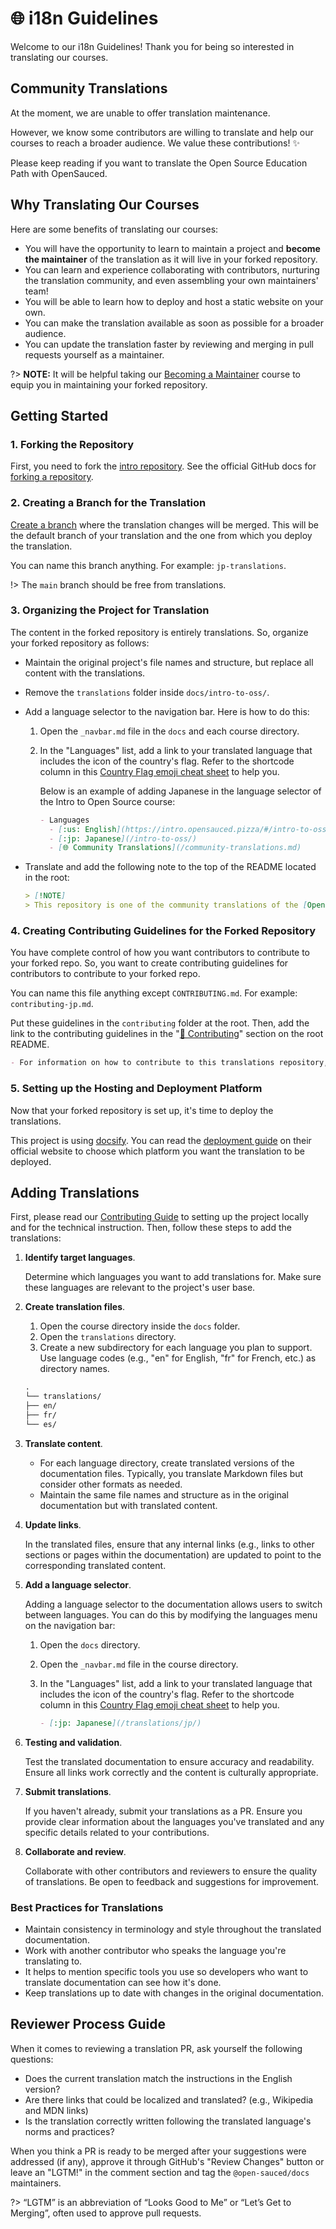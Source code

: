 # 🌐 i18n Guidelines

Welcome to our i18n Guidelines! Thank you for being so interested in translating our courses.

## Community Translations

At the moment, we are unable to offer translation maintenance.

However, we know some contributors are willing to translate and help our courses to reach a broader audience. We value these contributions! ✨

Please keep reading if you want to translate the Open Source Education Path with OpenSauced.

## Why Translating Our Courses

Here are some benefits of translating our courses:

- You will have the opportunity to learn to maintain a project and **become the maintainer** of the translation as it will live in your forked repository.
- You can learn and experience collaborating with contributors, nurturing the translation community, and even assembling your own maintainers' team!
- You will be able to learn how to deploy and host a static website on your own.
- You can make the translation available as soon as possible for a broader audience.
- You can update the translation faster by reviewing and merging in pull requests yourself as a maintainer.

?> **NOTE:** It will be helpful taking our [Becoming a Maintainer](../docs/becoming-a-maintainer/README.md) course to equip you in maintaining your forked repository.

## Getting Started

### 1. Forking the Repository

First, you need to fork the [intro repository](https://github.com/open-sauced/intro). See the official GitHub docs for [forking a repository](https://docs.github.com/en/pull-requests/collaborating-with-pull-requests/working-with-forks/fork-a-repo#forking-a-repository).

### 2. Creating a Branch for the Translation

[Create a branch](https://www.shellhacks.com/git-create-new-branch-and-checkout/) where the translation changes will be merged. This will be the default branch of your translation and the one from which you deploy the translation.

You can name this branch anything. For example: `jp-translations`.

!> The `main` branch should be free from translations.

### 3. Organizing the Project for Translation

The content in the forked repository is entirely translations. So, organize your forked repository as follows:

- Maintain the original project's file names and structure, but replace all content with the translations.
- Remove the `translations` folder inside `docs/intro-to-oss/`.
- Add a language selector to the navigation bar. Here is how to do this:

  1. Open the `_navbar.md` file in the `docs` and each course directory.
  2. In the "Languages" list, add a link to your translated language that includes the icon of the country's flag. Refer to the shortcode column in this [Country Flag emoji cheat sheet](https://github.com/ikatyang/emoji-cheat-sheet#country-flag) to help you.

     Below is an example of adding Japanese in the language selector of the Intro to Open Source course:

     ```markdown
     - Languages
       - [:us: English](https://intro.opensauced.pizza/#/intro-to-oss/README)
       - [:jp: Japanese](/intro-to-oss/)
       - [🌐 Community Translations](/community-translations.md)
     ```

- Translate and add the following note to the top of the README located in the root:

  ```markdown
  > [!NOTE]
  > This repository is one of the community translations of the [Open Source Education Path with OpenSauced](https://intro.opensauced.pizza/#/README).
  ```

### 4. Creating Contributing Guidelines for the Forked Repository

You have complete control of how you want contributors to contribute to your forked repo. So, you want to create contributing guidelines for contributors to contribute to your forked repo.

You can name this file anything except `CONTRIBUTING.md`. For example: `contributing-jp.md`.

Put these guidelines in the `contributing` folder at the root. Then, add the link to the contributing guidelines in the "[🤝 Contributing](../README.md#-contributing)" section on the root README.

```markdown
- For information on how to contribute to this translations repository, check out our [Translations Contributing Guidelines](LINK-TO-YOUR-CONTRIBUTING-FILE).
```

### 5. Setting up the Hosting and Deployment Platform

Now that your forked repository is set up, it's time to deploy the translations.

This project is using [docsify](https://docsify.js.org/). You can read the [deployment guide](https://docsify.js.org/#/deploy) on their official website to choose which platform you want the translation to be deployed.

## Adding Translations

First, please read our [Contributing Guide](CONTRIBUTING.md) to setting up the project locally and for the technical instruction. Then, follow these steps to add the translations:

1. **Identify target languages**.

   Determine which languages you want to add translations for. Make sure these languages are relevant to the project's user base.

2. **Create translation files**.

   1. Open the course directory inside the `docs` folder.
   2. Open the `translations` directory.
   3. Create a new subdirectory for each language you plan to support. Use language codes (e.g., "en" for English, "fr" for French, etc.) as directory names.

   ```markdown
   .
   └── translations/
   ├── en/
   ├── fr/
   └── es/
   ```

3. **Translate content**.

   - For each language directory, create translated versions of the documentation files. Typically, you translate Markdown files but consider other formats as needed.
   - Maintain the same file names and structure as in the original documentation but with translated content.

4. **Update links**.

   In the translated files, ensure that any internal links (e.g., links to other sections or pages within the documentation) are updated to point to the corresponding translated content.

5. **Add a language selector**.

   Adding a language selector to the documentation allows users to switch between languages. You can do this by modifying the languages menu on the navigation bar:

   1. Open the `docs` directory.
   2. Open the `_navbar.md` file in the course directory.
   3. In the "Languages" list, add a link to your translated language that includes the icon of the country's flag. Refer to the shortcode column in this [Country Flag emoji cheat sheet](https://github.com/ikatyang/emoji-cheat-sheet#country-flag) to help you.

      ```markdown
      - [:jp: Japanese](/translations/jp/)
      ```

6. **Testing and validation**.

   Test the translated documentation to ensure accuracy and readability. Ensure all links work correctly and the content is culturally appropriate.

7. **Submit translations**.

   If you haven't already, submit your translations as a PR. Ensure you provide clear information about the languages you've translated and any specific details related to your contributions.

8. **Collaborate and review**.

   Collaborate with other contributors and reviewers to ensure the quality of translations. Be open to feedback and suggestions for improvement.

### Best Practices for Translations

- Maintain consistency in terminology and style throughout the translated documentation.
- Work with another contributor who speaks the language you're translating to.
- It helps to mention specific tools you use so developers who want to translate documentation can see how it's done.
- Keep translations up to date with changes in the original documentation.

## Reviewer Process Guide

When it comes to reviewing a translation PR, ask yourself the following questions:

- Does the current translation match the instructions in the English version?
- Are there links that could be localized and translated? (e.g., Wikipedia and MDN links)
- Is the translation correctly written following the translated language's norms and practices?

When you think a PR is ready to be merged after your suggestions were addressed (if any), approve it through GitHub's "Review Changes" button or leave an "LGTM!" in the comment section and tag the `@open-sauced/docs` maintainers.

?> “LGTM” is an abbreviation of “Looks Good to Me” or “Let’s Get to Merging”, often used to approve pull requests.
